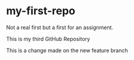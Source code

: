 # my-first-repo
Not a real first but a first for an assignment.

This is my third GitHub Repository

This is a change made on the new feature branch
